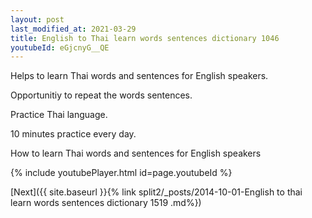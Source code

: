 ```yaml
---
layout: post
last_modified_at: 2021-03-29
title: English to Thai learn words sentences dictionary 1046 
youtubeId: eGjcnyG__QE
---
```

 
 
Helps to learn Thai words and sentences for English speakers.

Opportunitiy to repeat the words sentences. 

Practice Thai language. 
 
10 minutes practice every day. 
 
How to learn Thai words and sentences for English speakers 
 
{% include youtubePlayer.html id=page.youtubeId %}
 
 
[Next]({{ site.baseurl }}{% link  split2/_posts/2014-10-01-English to thai learn words sentences dictionary 1519 .md%})
 
